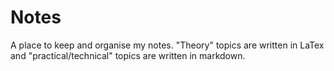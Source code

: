 # Notes

A place to keep and organise my notes. "Theory" topics are written in LaTex and "practical/technical" topics are written in markdown.
